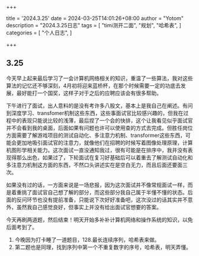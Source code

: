 +++

title = '2024.3.25'
date = 2024-03-25T14:01:26+08:00
author = "Yotom"
description = "2024.3.25日志"
tags = [
    "timi测开二面",
    "规划",
    "哈希表",
]
categories = [
    "个人日志",
]

+++

## 3.25

​		今天早上起来最后学习了一会计算机网络相关的知识，重温了一些算法，我对这些算法的记忆还不够深刻，4月初将迎来蓝桥杯，在那个时候需要一定的功底去发展，最好能打一个国奖，这样子对于之后的应聘应该会有很多帮助。

​		下午进行了面试，出人意料的是没有考许多八股文，基本上是我自己在阐述。有问到深度学习、transfomer机制这些东西，这些事面试官比较感兴趣的，但我在过程中的表现只能说比较的浅薄，最后捏了一个会的快排，这个让我看见似乎面试官并不会看到我的桌面，后面如果有问题也许可以使用查的方式去完成。但胜任岗位方面需要了解游戏项目的测试自动化、多注意力机制、transformer这些东西，可能会更加地吸引面试官的注意力，就像他们在招聘的时候写着图像处理原理，计算机图形学相关能力。这次面试一直没通知我过，很有可能是在排序中，我并没有表现得那么出色，如果过了，下轮面试在复习好基础后可以着重去了解测试自动化和多注意力机制这方面的东西，不然口头讲述实在是空白无力，而且后面还要面三次。

​		如果没有过的话，一方面来说是一场悲报，因为这次面试并不像常规面试一样，而是着重挑了面试官自己想了解的部分，而这些部分我自己属于半懂不懂的状态。后面的反问环节也没有提前准备，只能说下次好好准备吧，这次没过的话其实并不意外，虽然我自己感觉良好，但事实上并没有给出面试官想要的答案。

​		今天再刷两道题，然后结束！明天开始多补补计算机网络和操作系统的知识，以免后面考到了。

1. 今晚因为打卡睡了一道题目，128.最长连续序列，哈希表来做。
2. 第二题也是同理，找到序列中第一个不重复数字的序号，哈希表，明天弄懂。